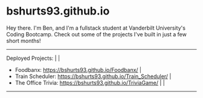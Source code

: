 # bshurts93.github.io

Hey there. I'm Ben, and I'm a fullstack student at Vanderbilt University's Coding Bootcamp. Check out some of the projects I've built in just a few short months!


-------------------------------------------------------------------------
Deployed Projects:                                                      |
                                                                        |
- Foodbanx: https://bshurts93.github.io/Foodbanx/                       |
- Train Scheduler: https://bshurts93.github.io/Train_Scheduler/         |
- The Office Trivia: https://bshurts93.github.io/TriviaGame/            |
                                                                        |
-------------------------------------------------------------------------
